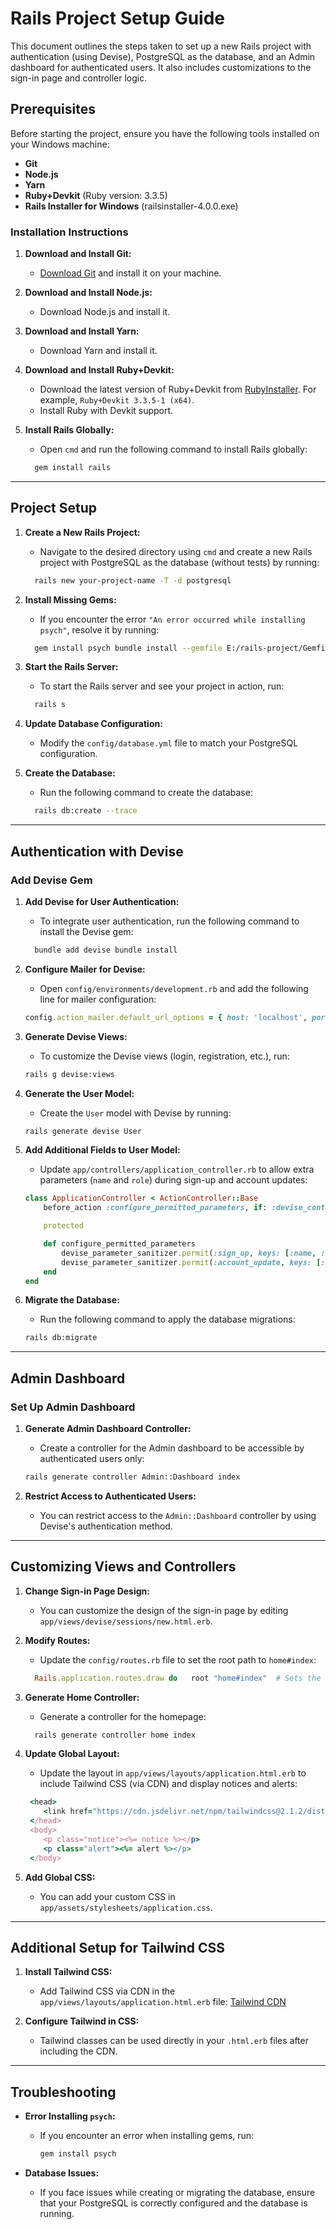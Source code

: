 # Rails Project Setup Guide

This document outlines the steps taken to set up a new Rails project with authentication (using Devise), PostgreSQL as the database, and an Admin dashboard for authenticated users. It also includes customizations to the sign-in page and controller logic.

## Prerequisites

Before starting the project, ensure you have the following tools installed on your Windows machine:

- **Git**
- **Node.js**
- **Yarn**
- **Ruby+Devkit** (Ruby version: 3.3.5)
- **Rails Installer for Windows** (railsinstaller-4.0.0.exe)

### Installation Instructions

1.  **Download and Install Git:**

    - [Download Git](https://git-scm.com/download/win) and install it on your machine.

2.  **Download and Install Node.js:**

    - Download Node.js and install it.

3.  **Download and Install Yarn:**

    - Download Yarn and install it.

4.  **Download and Install Ruby+Devkit:**

    - Download the latest version of Ruby+Devkit from [RubyInstaller](https://rubyinstaller.org/downloads/). For example, `Ruby+Devkit 3.3.5-1 (x64)`.
    - Install Ruby with Devkit support.

5.  **Install Rails Globally:**

    - Open `cmd` and run the following command to install Rails globally:

    ```bash
      gem install rails
    ```

---

## Project Setup

1.  **Create a New Rails Project:**

    - Navigate to the desired directory using `cmd` and create a new Rails project with PostgreSQL as the database (without tests) by running:

    ```bash
      rails new your-project-name -T -d postgresql
    ```

2.  **Install Missing Gems:**

    - If you encounter the error `"An error occurred while installing psych"`, resolve it by running:

    ```bash
      gem install psych bundle install --gemfile E:/rails-project/Gemfile
    ```

3.  **Start the Rails Server:**

    - To start the Rails server and see your project in action, run:

    ```bash
      rails s
    ```

4.  **Update Database Configuration:**

    - Modify the `config/database.yml` file to match your PostgreSQL configuration.

5.  **Create the Database:**

    - Run the following command to create the database:

    ```bash
      rails db:create --trace
    ```

---

## Authentication with Devise

### Add Devise Gem

1.  **Add Devise for User Authentication:**

    - To integrate user authentication, run the following command to install the Devise gem:

    ```bash
      bundle add devise bundle install
    ```

2.  **Configure Mailer for Devise:**

    - Open `config/environments/development.rb` and add the following line for mailer configuration:

    ```ruby
    config.action_mailer.default_url_options = { host: 'localhost', port: 3000 }
    ```

3.  **Generate Devise Views:**

    - To customize the Devise views (login, registration, etc.), run:

    ```bash
    rails g devise:views
    ```

4.  **Generate the User Model:**

    - Create the `User` model with Devise by running:

    ```bash
    rails generate devise User
    ```

5.  **Add Additional Fields to User Model:**

    - Update `app/controllers/application_controller.rb` to allow extra parameters (`name` and `role`) during sign-up and account updates:

    ```ruby
    class ApplicationController < ActionController::Base
        before_action :configure_permitted_parameters, if: :devise_controller?

        protected

        def configure_permitted_parameters
            devise_parameter_sanitizer.permit(:sign_up, keys: [:name, :role])
            devise_parameter_sanitizer.permit(:account_update, keys: [:name, :role])
        end
    end
    ```

6.  **Migrate the Database:**

    - Run the following command to apply the database migrations:

    ```bash
    rails db:migrate
    ```

---

## Admin Dashboard

### Set Up Admin Dashboard

1.  **Generate Admin Dashboard Controller:**

    - Create a controller for the Admin dashboard to be accessible by authenticated users only:

    ```bash
    rails generate controller Admin::Dashboard index
    ```

2.  **Restrict Access to Authenticated Users:**

    - You can restrict access to the `Admin::Dashboard` controller by using Devise's authentication method.

---

## Customizing Views and Controllers

1.  **Change Sign-in Page Design:**

    - You can customize the design of the sign-in page by editing `app/views/devise/sessions/new.html.erb`.

2.  **Modify Routes:**

    - Update the `config/routes.rb` file to set the root path to `home#index`:

    ```ruby
      Rails.application.routes.draw do   root "home#index"  # Sets the root path to home#index end`
    ```

3.  **Generate Home Controller:**

    - Generate a controller for the homepage:

    ```bash
      rails generate controller home index
    ```

4.  **Update Global Layout:**

    - Update the layout in `app/views/layouts/application.html.erb` to include Tailwind CSS (via CDN) and display notices and alerts:

    ```ruby
     <head>
        <link href="https://cdn.jsdelivr.net/npm/tailwindcss@2.1.2/dist/tailwind.min.css" rel="stylesheet">
     </head>
     <body>
        <p class="notice"><%= notice %></p>
        <p class="alert"><%= alert %></p>
     </body>
    ```

5.  **Add Global CSS:**

    - You can add your custom CSS in `app/assets/stylesheets/application.css`.

---

## Additional Setup for Tailwind CSS

1.  **Install Tailwind CSS:**

    - Add Tailwind CSS via CDN in the `app/views/layouts/application.html.erb` file: [Tailwind CDN](href="https://cdn.jsdelivr.net/npm/tailwindcss@2.1.2/dist/tailwind.min.css)

2.  **Configure Tailwind in CSS:**

    - Tailwind classes can be used directly in your `.html.erb` files after including the CDN.

---

## Troubleshooting

- **Error Installing `psych`:**

  - If you encounter an error when installing gems, run:

    ```bash
    gem install psych
    ```

- **Database Issues:**

  - If you face issues while creating or migrating the database, ensure that your PostgreSQL is correctly configured and the database is running.
